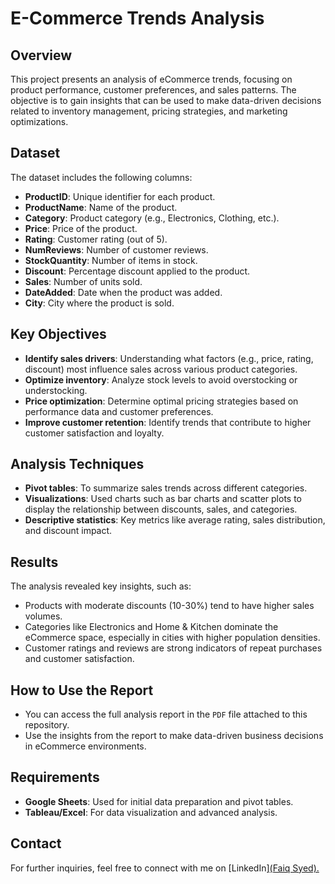 # E-Commerce Trends Analysis

## Overview
This project presents an analysis of eCommerce trends, focusing on product performance, customer preferences, and sales patterns. The objective is to gain insights that can be used to make data-driven decisions related to inventory management, pricing strategies, and marketing optimizations.

## Dataset
The dataset includes the following columns:
- **ProductID**: Unique identifier for each product.
- **ProductName**: Name of the product.
- **Category**: Product category (e.g., Electronics, Clothing, etc.).
- **Price**: Price of the product.
- **Rating**: Customer rating (out of 5).
- **NumReviews**: Number of customer reviews.
- **StockQuantity**: Number of items in stock.
- **Discount**: Percentage discount applied to the product.
- **Sales**: Number of units sold.
- **DateAdded**: Date when the product was added.
- **City**: City where the product is sold.

## Key Objectives
- **Identify sales drivers**: Understanding what factors (e.g., price, rating, discount) most influence sales across various product categories.
- **Optimize inventory**: Analyze stock levels to avoid overstocking or understocking.
- **Price optimization**: Determine optimal pricing strategies based on performance data and customer preferences.
- **Improve customer retention**: Identify trends that contribute to higher customer satisfaction and loyalty.

## Analysis Techniques
- **Pivot tables**: To summarize sales trends across different categories.
- **Visualizations**: Used charts such as bar charts and scatter plots to display the relationship between discounts, sales, and categories.
- **Descriptive statistics**: Key metrics like average rating, sales distribution, and discount impact.

## Results
The analysis revealed key insights, such as:
- Products with moderate discounts (10-30%) tend to have higher sales volumes.
- Categories like Electronics and Home & Kitchen dominate the eCommerce space, especially in cities with higher population densities.
- Customer ratings and reviews are strong indicators of repeat purchases and customer satisfaction.

## How to Use the Report
- You can access the full analysis report in the `PDF` file attached to this repository.
- Use the insights from the report to make data-driven business decisions in eCommerce environments.

## Requirements
- **Google Sheets**: Used for initial data preparation and pivot tables.
- **Tableau/Excel**: For data visualization and advanced analysis.
  
## Contact
For further inquiries, feel free to connect with me on [LinkedIn][(Faiq Syed).](https://www.linkedin.com/in/faiq-syed-7494b5197/)



